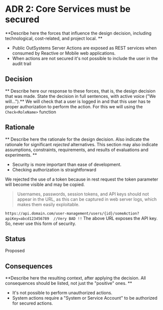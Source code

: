# ADR 2: Core Services must be secured
**Describe here the forces that influence the design decision, including technological, cost-related, and project local. **
* Public OutSystems Server Actions are exposed as REST services when consumed by Reactive or Mobile web applications.
* When actions are not secured it's not possible to include the user in the audit trail

## Decision
** Describe here our response to these forces, that is, the design decision that was made. State the decision in full sentences, with active voice ("We will...").**
We will check that a user is logged in and that this user has te proper authorization to perform the action. For this we will using the `Check<RoleName>` function

## Rationale
** Describe here the rationale for the design decision. Also indicate the rationale for significant *rejected* alternatives. This section may also indicate assumptions, constraints, requirements, and results of evaluations and experiments. **

* Security is more important than ease of development.
* Checking authorization is straightforward

We rejected the use of a token because in rest request the token parameter will become visible and may be copied.
> Usernames, passwords, session tokens, and API keys should not appear in the URL, as this can be captured in web server logs, which makes them easily exploitable.

`https://api.domain.com/user-management/users/{id}/someAction?apiKey=abcd123456789  //Very BAD !!`
The above URL exposes the API key. So, never use this form of security.

## Status
Proposed

## Consequences
**Describe here the resulting context, after applying the decision. All consequences should be listed, not just the "positive" ones. **
* It's not possible to perform unauthorized actions.
* System actions require a "System or Service Account" to be authorized for secured actions.
